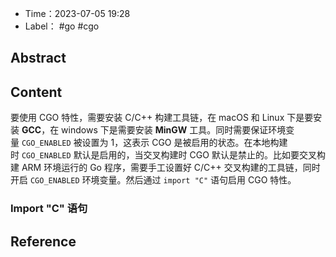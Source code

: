 - Time：2023-07-05 19:28
- Label： #go #cgo

## Abstract

## Content

要使用 CGO 特性，需要安装 C/C++ 构建工具链，在 macOS 和 Linux 下是要安装 **GCC**，在 windows 下是需要安装 **MinGW** 工具。同时需要保证环境变量 `CGO_ENABLED` 被设置为 1，这表示 CGO 是被启用的状态。在本地构建时 `CGO_ENABLED` 默认是启用的，当交叉构建时 CGO 默认是禁止的。比如要交叉构建 ARM 环境运行的 Go 程序，需要手工设置好 C/C++ 交叉构建的工具链，同时开启 `CGO_ENABLED` 环境变量。然后通过 `import "C"` 语句启用 CGO 特性。

### Import "C" 语句

## Reference
